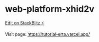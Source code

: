 # web-platform-xhid2v

[Edit on StackBlitz ⚡️](https://stackblitz.com/edit/web-platform-xhid2v)

Visit page: https://tutorial-erta.vercel.app/
